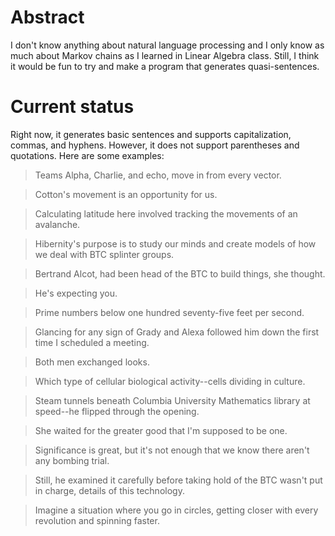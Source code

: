 # Abstract

I don't know anything about natural language processing and I only know as much about Markov chains as I learned in Linear Algebra class. Still, I think it would be fun to try and make a program that generates quasi-sentences.

# Current status

Right now, it generates basic sentences and supports capitalization, commas, and hyphens. However, it does not support parentheses and quotations. Here are some examples:

> Teams Alpha, Charlie, and echo, move in from every vector.

> Cotton's movement is an opportunity for us.

> Calculating latitude here involved tracking the movements of an avalanche.

> Hibernity's purpose is to study our minds and create models of how we deal with BTC splinter groups.

> Bertrand Alcot, had been head of the BTC to build things, she thought.

> He's expecting you.

> Prime numbers below one hundred seventy-five feet per second.

> Glancing for any sign of Grady and Alexa followed him down the first time I scheduled a meeting.

> Both men exchanged looks.

> Which type of cellular biological activity--cells dividing in culture.

> Steam tunnels beneath Columbia University Mathematics library at speed--he flipped through the opening.

> She waited for the greater good that I'm supposed to be one.

> Significance is great, but it's not enough that we know there aren't any bombing trial.

> Still, he examined it carefully before taking hold of the BTC wasn't put in charge, details of this technology.

> Imagine a situation where you go in circles, getting closer with every revolution and spinning faster.
